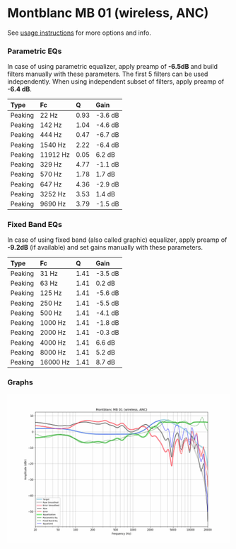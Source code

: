 # Montblanc MB 01 (wireless, ANC)
See [usage instructions](https://github.com/jaakkopasanen/AutoEq#usage) for more options and info.

### Parametric EQs
In case of using parametric equalizer, apply preamp of **-6.5dB** and build filters manually
with these parameters. The first 5 filters can be used independently.
When using independent subset of filters, apply preamp of **-6.4 dB**.

| Type    | Fc       |    Q | Gain    |
|:--------|:---------|:-----|:--------|
| Peaking | 22 Hz    | 0.93 | -3.6 dB |
| Peaking | 142 Hz   | 1.04 | -4.6 dB |
| Peaking | 444 Hz   | 0.47 | -6.7 dB |
| Peaking | 1540 Hz  | 2.22 | -6.4 dB |
| Peaking | 11912 Hz | 0.05 | 6.2 dB  |
| Peaking | 329 Hz   | 4.77 | -1.1 dB |
| Peaking | 570 Hz   | 1.78 | 1.7 dB  |
| Peaking | 647 Hz   | 4.36 | -2.9 dB |
| Peaking | 3252 Hz  | 3.53 | 1.4 dB  |
| Peaking | 9690 Hz  | 3.79 | -1.5 dB |

### Fixed Band EQs
In case of using fixed band (also called graphic) equalizer, apply preamp of **-9.2dB**
(if available) and set gains manually with these parameters.

| Type    | Fc       |    Q | Gain    |
|:--------|:---------|:-----|:--------|
| Peaking | 31 Hz    | 1.41 | -3.5 dB |
| Peaking | 63 Hz    | 1.41 | 0.2 dB  |
| Peaking | 125 Hz   | 1.41 | -5.6 dB |
| Peaking | 250 Hz   | 1.41 | -5.5 dB |
| Peaking | 500 Hz   | 1.41 | -4.1 dB |
| Peaking | 1000 Hz  | 1.41 | -1.8 dB |
| Peaking | 2000 Hz  | 1.41 | -0.3 dB |
| Peaking | 4000 Hz  | 1.41 | 6.6 dB  |
| Peaking | 8000 Hz  | 1.41 | 5.2 dB  |
| Peaking | 16000 Hz | 1.41 | 8.7 dB  |

### Graphs
![](./Montblanc%20MB%2001%20(wireless,%20ANC).png)